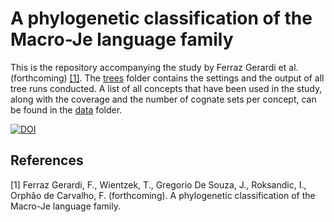 # A phylogenetic classification of the Macro-Je language family

This is the repository accompanying the study by Ferraz Gerardi et al. (forthcoming) [[1]](#1).
The [trees](/trees/) folder contains the settings and the output of all tree runs conducted. A list of all concepts that have been used in the study, along with the coverage and the number of cognate sets per concept, can be found in the [data](/data/) folder.  

[![DOI](https://zenodo.org/badge/913805281.svg)](https://zenodo.org/badge/latestdoi/913805281)

## References
<a id="1">[1]</a> 
Ferraz Gerardi, F., Wientzek, T., Gregorio De Souza, J., Roksandic, I., Orphão de Carvalho, F. (forthcoming).
A phylogenetic classification of the Macro-Je language family.
